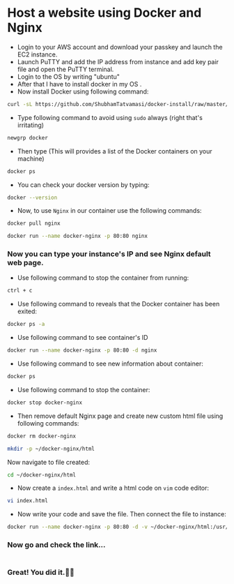  # Host a website using Docker and Nginx <br/>
 - Login to your AWS account and download your passkey and launch the EC2 instance.  
- Launch PuTTY and add the IP address from instance and add key pair file and open the PuTTY terminal.
- Login to the OS by writing "ubuntu"
- After that I have to install docker in my OS .<br/>
- Now install Docker using following command:
```bash
curl -sL https://github.com/ShubhamTatvamasi/docker-install/raw/master/docker-install.sh | bash
```
- Type following command to avoid using ``sudo`` always (right that's irritating)
```bash
newgrp docker
```
- Then type (This will provides a list of the Docker containers on your machine)
```bash
docker ps
```
- You can check your docker version by typing:
```bash
docker --version
```
- Now, to use ``Nginx`` in our container use the following commands:
```bash
docker pull nginx
```
```bash
docker run --name docker-nginx -p 80:80 nginx
```
### Now you can type your instance's IP and see Nginx default web page.  
- Use following command to stop the container from running:
```bash
ctrl + c
```
- Use following command to reveals that the Docker container has been exited:
```bash
docker ps -a
```
- Use following command to see container's ID
```bash
docker run --name docker-nginx -p 80:80 -d nginx
```
- Use following command to see new information about container:
```bash
docker ps
```
- Use following command to stop the container:
```bash
docker stop docker-nginx
```
- Then remove default Nginx page and create new custom html file using following commands:
```bash
docker rm docker-nginx
```
```bash
mkdir -p ~/docker-nginx/html
```
Now navigate to file created:
```bash
cd ~/docker-nginx/html
```
- Now create a ``index.html`` and write a html code on ``vim`` code editor:
```bash
vi index.html
```
- Now write your code and save the file.
Then connect the file to instance:
```bash
docker run --name docker-nginx -p 80:80 -d -v ~/docker-nginx/html:/usr/share/nginx/html nginx
```
### Now go and check the link...<br><br>
### Great! You did it.🥳🎉
